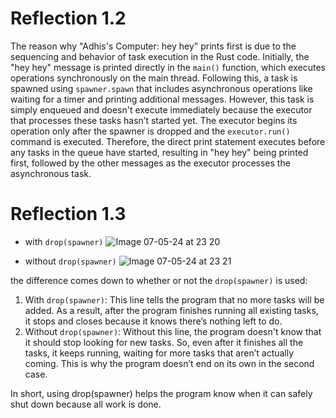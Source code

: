 # Reflection 1.2

The reason why "Adhis's Computer: hey hey" prints first is due to the sequencing and behavior of task execution in the Rust code. Initially, the "hey hey" message is printed directly in the ```main()``` function, which executes operations synchronously on the main thread. Following this, a task is spawned using ```spawner.spawn``` that includes asynchronous operations like waiting for a timer and printing additional messages. However, this task is simply enqueued and doesn't execute immediately because the executor that processes these tasks hasn’t started yet. The executor begins its operation only after the spawner is dropped and the ```executor.run()``` command is executed. Therefore, the direct print statement executes before any tasks in the queue have started, resulting in "hey hey" being printed first, followed by the other messages as the executor processes the asynchronous task.

# Reflection 1.3

- with ```drop(spawner)```
![Image 07-05-24 at 23 20](https://github.com/tvadhisti/advprog-mdoule10-1/assets/127074983/cfa7c4ea-cc9f-41f6-b1b5-de2e2f7c3f5d)

- without ```drop(spawner)```
![Image 07-05-24 at 23 21](https://github.com/tvadhisti/advprog-mdoule10-1/assets/127074983/8100c3d7-c995-45e5-8592-882d745ddace)

the difference comes down to whether or not the ```drop(spawner)``` is used:

1. With ```drop(spawner)```: This line tells the program that no more tasks will be added. As a result, after the program finishes running all existing tasks, it stops and closes because it knows there’s nothing left to do.
2. Without ```drop(spawner)```: Without this line, the program doesn't know that it should stop looking for new tasks. So, even after it finishes all the tasks, it keeps running, waiting for more tasks that aren’t actually coming. This is why the program doesn’t end on its own in the second case.
  
In short, using drop(spawner) helps the program know when it can safely shut down because all work is done.
